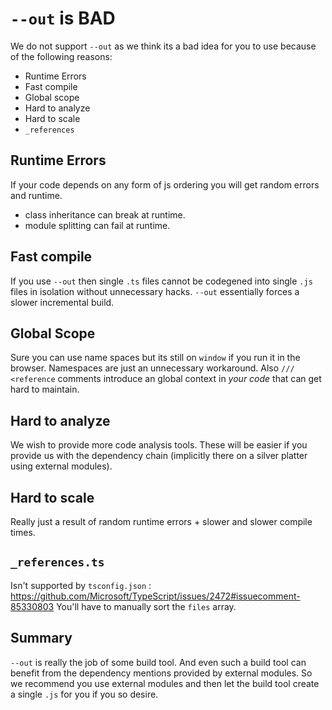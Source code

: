 # `--out` is BAD
We do not support `--out` as we think its a bad idea for you to use because of the following reasons:

* Runtime Errors
* Fast compile
* Global scope
* Hard to analyze
* Hard to scale
* `_references`

## Runtime Errors

If your code depends on any form of js ordering you will get random errors and runtime.

* class inheritance can break at runtime.
* module splitting can fail at runtime.

## Fast compile
If you use `--out` then single `.ts` files cannot be codegened into single `.js` files in isolation without unnecessary hacks. `--out` essentially forces a slower incremental build.

## Global Scope
Sure you can use name spaces but its still on `window` if you run it in the browser. Namespaces are just an unnecessary workaround. Also `/// <reference` comments introduce an global context in *your code* that can get hard to maintain.

## Hard to analyze
We wish to provide more code analysis tools. These will be easier if you provide us with the dependency chain (implicitly there on a silver platter using external modules).

## Hard to scale
Really just a result of random runtime errors + slower and slower compile times.

## `_references.ts`
Isn't supported by `tsconfig.json` : https://github.com/Microsoft/TypeScript/issues/2472#issuecomment-85330803 You'll have to manually sort the  `files` array. 

## Summary
`--out` is really the job of some build tool. And even such a build tool can benefit from the dependency mentions provided by external modules. So we recommend you use external modules and then let the build tool create a single `.js` for you if you so desire.
